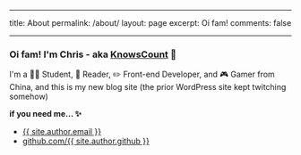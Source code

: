 <!--
 * @Date: 19/12/2020 21.10.30 +0800
 * @Author: KnowsCount
 * @LastEditTime: 29/01/2021 15.42.04 +0800
 * @FilePath: /myBlog/about.md
-->

---

title: About
permalink: /about/
layout: page
excerpt: Oi fam!
comments: false

---

### Oi fam! I'm Chris - aka [KnowsCount](https://www.github.com/knowscount) 👋

I'm a 👨‍🎓 Student, 📖 Reader, ✏️ Front-end Developer, and 🎮 Gamer from China, and this is my new blog site (the prior WordPress site kept twitching somehow)

**if you need me... ✨**

-   [{{ site.author.email }}](mailto:knowscount@gmail.com)
-   [github.com/{{ site.author.github }}](https://github.com/KnowsCount)
